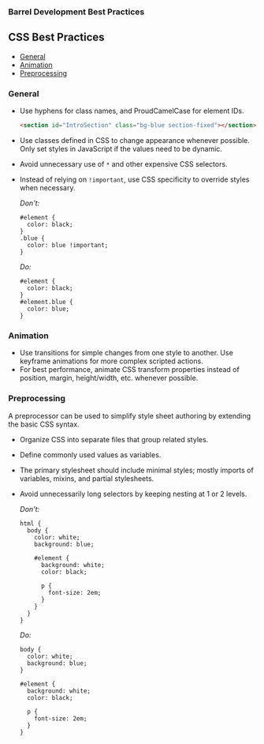 ### Barrel Development Best Practices

CSS Best Practices
------------------
- [General](#general)
- [Animation](#animation)
- [Preprocessing](#preprocessing)

### General

* Use hyphens for class names, and ProudCamelCase for element IDs.

    ```html
    <section id="IntroSection" class="bg-blue section-fixed"></section>
    ```
* Use classes defined in CSS to change appearance whenever possible. Only set styles in JavaScript if the values need to be dynamic.
* Avoid unnecessary use of `*` and other expensive CSS selectors.
* Instead of relying on `!important`, use CSS specificity to override styles when necessary.

  *Don't:*
  ```
  #element {
    color: black;
  }
  .blue {
    color: blue !important;
  }
  ```
  
  *Do:*
  ```
  #element {
    color: black;
  }
  #element.blue {
    color: blue;
  }
  ```

### Animation
* Use transitions for simple changes from one style to another. Use keyframe animations for more complex scripted actions.
* For best performance, animate CSS transform properties instead of position, margin, height/width, etc. whenever possible.

### Preprocessing
A preprocessor can be used to simplify style sheet authoring by extending the basic CSS syntax.
* Organize CSS into separate files that group related styles.
* Define commonly used values as variables.
* The primary stylesheet should include minimal styles; mostly imports of variables, mixins, and partial stylesheets.
* Avoid unnecessarily long selectors by keeping nesting at 1 or 2 levels.

  *Don't:*
  ```
  html {
    body {
      color: white;
      background: blue;

      #element {
        background: white;
        color: black;
        
        p {
          font-size: 2em;
        }
      }
    }
  }
  ```
  
  *Do:*
  ```
  body {
    color: white;
    background: blue;
  }
  
  #element {
    background: white;
    color: black;
      
    p {
      font-size: 2em;
    }
  }
  ```
